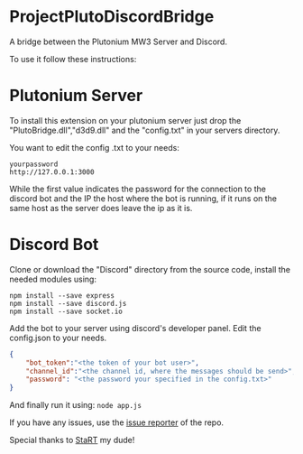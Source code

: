 # ProjectPlutoDiscordBridge
A bridge between the Plutonium MW3 Server and Discord.

To use it follow these instructions:

# Plutonium Server
To install this extension on your plutonium server just drop the "PlutoBridge.dll","d3d9.dll" and the "config.txt" in your servers directory.

You want to edit the config .txt to your needs:
```
yourpassword
http://127.0.0.1:3000
````
While the first value indicates the password for the connection to the discord bot and the IP the host where the bot is running, if it runs on the same host as the server does leave the ip as it is.

# Discord Bot
Clone or download the "Discord" directory from the source code, install the needed modules using:
```
npm install --save express
npm install --save discord.js
npm install --save socket.io
```
Add the bot to your server using discord's developer panel.
Edit the config.json to your needs.
```JSON
{
	"bot_token":"<the token of your bot user>",
	"channel_id":"<the channel id, where the messages should be send>",
	"password": "<the password your specified in the config.txt>"
}
```
And finally run it using:
```node app.js ```

If you have any issues, use the [issue reporter](https://github.com/Boboo99/ProjectPlutoDiscordBridge/issues) of the repo.

Special thanks to [StaRT](https://github.com/StaRT1337) my dude!

